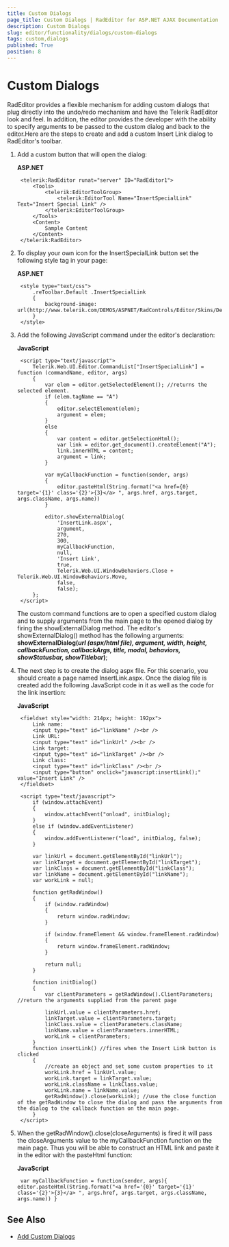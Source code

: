 ```yaml
---
title: Custom Dialogs
page_title: Custom Dialogs | RadEditor for ASP.NET AJAX Documentation
description: Custom Dialogs
slug: editor/functionality/dialogs/custom-dialogs
tags: custom,dialogs
published: True
position: 8
---
```


# Custom Dialogs

RadEditor provides a flexible mechanism for adding custom dialogs that plug directly into the undo/redo mechanism and have the Telerik RadEditor look and feel. In addition, the editor provides the developer with the ability to specify arguments to be passed to the custom dialog and back to the editor.Here are the steps to create and add a custom Insert Link dialog to RadEditor's toolbar.

1. Add a custom button that will open the dialog:

	**ASP.NET**

		<telerik:RadEditor runat="server" ID="RadEditor1">
			<Tools>
				<telerik:EditorToolGroup>
					<telerik:EditorTool Name="InsertSpecialLink" Text="Insert Special Link" />
				</telerik:EditorToolGroup>
			</Tools>
			<Content>        
				Sample Content   
			</Content>
		</telerik:RadEditor>

1. To display your own icon for the InsertSpecialLink button set the following style tag in your page:

	**ASP.NET**
	
		<style type="text/css">
	        .reToolbar.Default .InsertSpecialLink
	        {
	            background-image: url(http://www.telerik.com/DEMOS/ASPNET/RadControls/Editor/Skins/Default/buttons/Custom.gif);
	        }
	    </style>

1. Add the following JavaScript command under the editor's declaration:

	**JavaScript**
	    
		<script type="text/javascript">
	        Telerik.Web.UI.Editor.CommandList["InsertSpecialLink"] = function (commandName, editor, args)
	        {   
	            var elem = editor.getSelectedElement(); //returns the selected element.            
	            if (elem.tagName == "A")   
	            {        
	                editor.selectElement(elem);        
	                argument = elem;   
	            }   
	            else   
	            {      
	                var content = editor.getSelectionHtml();      
	                var link = editor.get_document().createElement("A");      
	                link.innerHTML = content;               
	                argument = link;
	            }     
	
	            var myCallbackFunction = function(sender, args)   
	            {       
	                editor.pasteHtml(String.format("<a href={0} target='{1}' class='{2}'>{3}</a> ", args.href, args.target, args.className, args.name))
	            }
	
	            editor.showExternalDialog(
	                'InsertLink.aspx',
	                argument,
	                270,
	                300,
	                myCallbackFunction,
	                null,
	                'Insert Link',
	                true,
	                Telerik.Web.UI.WindowBehaviors.Close + Telerik.Web.UI.WindowBehaviors.Move,
	                false,
	                false);
	        };
	    </script>

	The custom command functions are to open a specified custom dialog and to supply arguments from the main page to the opened dialog by firing the showExternalDialog method. The editor's showExternalDialog() method has the following arguments: **showExternalDialog(_url (aspx/html file), argument, width, height, callbackFunction, callbackArgs, title, modal, behaviors, showStatusbar, showTitlebar_)**;

1. The next step is to create the dialog aspx file. For this scenario, you should create a page named InsertLink.aspx. Once the dialog file is created add the following JavaScript code in it as well as the code for the link insertion:

	**JavaScript**
	    
		<fieldset style="width: 214px; height: 192px">
	        Link name:
	        <input type="text" id="linkName" /><br />
	        Link URL:
	        <input type="text" id="linkUrl" /><br />
	        Link target:
	        <input type="text" id="linkTarget" /><br />
	        Link class:
	        <input type="text" id="linkClass" /><br />
	        <input type="button" onclick="javascript:insertLink();" value="Insert Link" />
	    </fieldset>
	    
		<script type="text/javascript">
	        if (window.attachEvent)
	        {
	            window.attachEvent("onload", initDialog);
	        }
	        else if (window.addEventListener)
	        {
	            window.addEventListener("load", initDialog, false);
	        }
	
	        var linkUrl = document.getElementById("linkUrl");
	        var linkTarget = document.getElementById("linkTarget");
	        var linkClass = document.getElementById("linkClass");
	        var linkName = document.getElementById("linkName");
	        var workLink = null;
	
	        function getRadWindow()
	        {
	            if (window.radWindow)
	            {
	                return window.radWindow;
	            }
	
	            if (window.frameElement && window.frameElement.radWindow)
	            {
	                return window.frameElement.radWindow;
	            }
	
	            return null;
	        }
	
	        function initDialog()
	        {
	            var clientParameters = getRadWindow().ClientParameters; //return the arguments supplied from the parent page   
	                            
	            linkUrl.value = clientParameters.href;
	            linkTarget.value = clientParameters.target;
	            linkClass.value = clientParameters.className;
	            linkName.value = clientParameters.innerHTML;
	            workLink = clientParameters;
	        }
	        function insertLink() //fires when the Insert Link button is clicked    
	        {
	            //create an object and set some custom properties to it            
	            workLink.href = linkUrl.value;
	            workLink.target = linkTarget.value;
	            workLink.className = linkClass.value;
	            workLink.name = linkName.value;
	            getRadWindow().close(workLink); //use the close function of the getRadWindow to close the dialog and pass the arguments from the dialog to the callback function on the main page.    
	        }    
	    </script>


1. When the getRadWindow().close(closeArguments) is fired it will pass the closeArguments value to the myCallbackFunction function on the main page. Thus you will be able to construct an HTML link and paste it in the editor with the pasteHtml function:

	**JavaScript**
	
	    var myCallbackFunction = function(sender, args){ editor.pasteHtml(String.format("<a href='{0}' target='{1}' class='{2}'>{3}</a> ", args.href, args.target, args.className, args.name)) }



## See Also

 * [Add Custom Dialogs](http://demos.telerik.com/aspnet/prometheus/Editor/Examples/CustomDialogs/DefaultCS.aspx)
